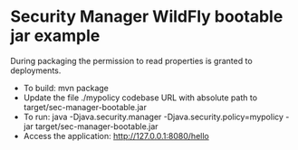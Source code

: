 # Security Manager WildFly bootable jar example

During packaging the permission to read properties is granted to deployments.

* To build: mvn package
* Update the file ./mypolicy codebase URL with absolute path to  target/sec-manager-bootable.jar
* To run: java -Djava.security.manager -Djava.security.policy=mypolicy -jar target/sec-manager-bootable.jar
* Access the application: http://127.0.0.1:8080/hello
